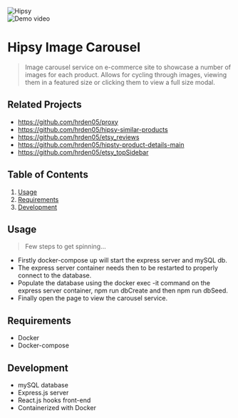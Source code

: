 ![Hipsy](https://i.ibb.co/cCZc12x/Screen-Shot-2020-08-01-at-1-56-07-PM.png)  
![Demo video](/hipsy_demo.gif)  


# Hipsy Image Carousel

> Image carousel service on e-commerce site to showcase a number of images for each product.  Allows for cycling through images, viewing them in a featured size or clicking them to view a full size modal.

## Related Projects

  - https://github.com/hrden05/proxy
  - https://github.com/hrden05/hipsy-similar-products
  - https://github.com/hrden05/etsy_reviews
  - https://github.com/hrden05/hipsty-product-details-main
  - https://github.com/hrden05/etsy_topSidebar

## Table of Contents

1. [Usage](#Usage)
1. [Requirements](#requirements)
1. [Development](#development)

## Usage

> Few steps to get spinning... 
- Firstly docker-compose up will start the express server and mySQL db.  
- The express server container needs then to be restarted to properly connect to the database. 
- Populate the database using the docker exec -it command on the express server container, npm run dbCreate and then npm run dbSeed. 
- Finally open the page to view the carousel service.

## Requirements

- Docker
- Docker-compose

## Development

- mySQL database
- Express.js server
- React.js hooks front-end
- Containerized with Docker


